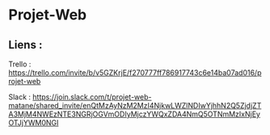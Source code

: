 #  Projet-Web


## Liens : 
Trello :  https://trello.com/invite/b/v5GZKrjE/f270777ff786917743c6e14ba07ad016/projet-web


Slack : https://join.slack.com/t/projet-web-matane/shared_invite/enQtMzAyNzM2MzI4NjkwLWZlNDIwYjhhN2Q5ZjdjZTA3MjM4NWEzNTE3NGRjOGVmODIyMjczYWQxZDA4NmQ5OTNmMzIxNjEyOTJjYWM0NGI
